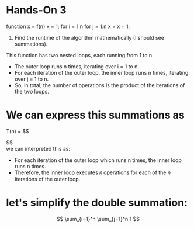 # Hands-On 3

function x = f(n)
   x = 1;
   for i = 1:n
        for j = 1:n
             x = x + 1;

1) Find the runtime of the algorithm mathematically (I should see summations).

This function has two nested loops, each running from 1 to n

* The outer loop runs n times, iterating over i = 1 to n.
* For each iteration of the outer loop, the inner loop runs n times, iterating over j = 1 to n.
* So, in total, the number of operations is the product of the iterations of the two loops.

 # We can express this summations as
 T(n) =
$$
 
$$   
we can interpreted this as:

* For each iteration of the outer loop which runs n times, the inner loop runs n times.
* Therefore, the inner loop executes 𝑛 operations for each of the 𝑛 iterations of the outer loop.

# let's simplify the double summation:
$$
\sum_{i=1}^n \sum_{j=1}^n 1
$$